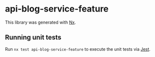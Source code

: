 # api-blog-service-feature

This library was generated with [Nx](https://nx.dev).

## Running unit tests

Run `nx test api-blog-service-feature` to execute the unit tests via [Jest](https://jestjs.io).
